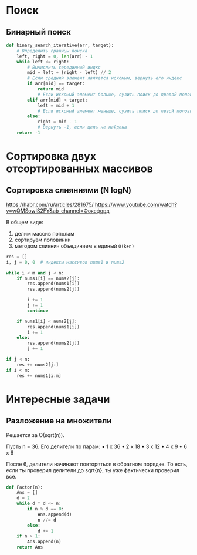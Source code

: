 # Поиск

## Бинарный поиск

~~~python
def binary_search_iterative(arr, target):
    # Определить границы поиска
    left, right = 0, len(arr) - 1
    while left <= right:
        # Вычислить серединный индкс
        mid = left + (right - left) // 2
        # Если средний элемент является искомым, вернуть его индекс
        if arr[mid] == target:
            return mid
            # Если искомый элемент больше, сузить поиск до правой половины
        elif arr[mid] < target:
            left = mid + 1
            # Если искомый элемент меньше, сузить поиск до левой половины
        else:
            right = mid - 1
            # Вернуть -1, если цель не найдена
    return -1 
~~~

# Сортировка двух отсортированных массивов

## Сортировка слияниями (N logN)

https://habr.com/ru/articles/281675/
https://www.youtube.com/watch?v=wQMSowIS2FY&ab_channel=Фоксфорд

В общем виде:

1) делим массив пополам
2) сортируем половинки
3) методом слияния объединяем в единый `O(k+n)`

~~~python
res = []
i, j = 0, 0  # индексы массивов nums1 и nums2

while i < m and j < n:
    if nums1[i] == nums2[j]:
        res.append(nums1[i])
        res.append(nums2[j])

        i += 1
        j += 1
        continue

    if nums1[i] < nums2[j]:
        res.append(nums1[i])
        i += 1
    else:
        res.append(nums2[j])
        j += 1

if j < n:
    res += nums2[j:]
if i < m:
    res += nums1[i:m]
~~~

# Интересные задачи

##  Разложение на множители

Решается за О(sqrt(n)).

Пусть n = 36. Его делители по парам:
• 1 x 36
• 2 x 18
• 3 x 12
• 4 x 9
• 6 x 6

После 6, делители начинают повторяться в обратном порядке. То есть, если ты проверил делители до sqrt{n}, ты уже
фактически проверил всё.

~~~python
def Factor(n):
    Ans = []
    d = 2
    while d * d <= n:
        if n % d == 0:
            Ans.append(d)
            n //= d
        else:
            d += 1
    if n > 1:
        Ans.append(n)
    return Ans
~~~